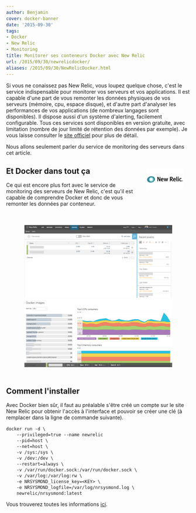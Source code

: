 ```yaml
---
author: Benjamin
cover: docker-banner
date: '2015-09-30'
tags:
- Docker
- New Relic
- Monitoring
title: Monitorer ses conteneurs Docker avec New Relic
url: /2015/09/30/newrelicdocker/
aliases: /2015/09/30/NewRelicDocker.html
---
```



Si vous ne conaissez pas New Relic, vous loupez quelque chose, c'est le service indispensable pour monitorer vos serveurs et vos applications. Il est capable d'une part de vous remonter les données physiques de vos serveurs (mémoire, cpu, espace disque), et d'autre part d'analyser les performances de vos applications (de nombreux langages sont disponibles). Il dispose aussi d'un système d'alerting, facilement configurable. Tous ces services sont disponibles en version gratuite, avec limitation (nombre de jour limité de rétention des données par exemple). Je vous laisse consulter le [site officiel](http://www.newrelic.com) pour plus de détail.

Nous allons seulement parler du service de monitoring des serveurs dans cet article.

<div style="float:right;margin:20px">
    <a href="/images/posts/2015-09-30-NewRelicDocker/new-relic.png" data-lightbox="group-1" title="New Relic Logo" class="inlineBoxes">
        <img class="medium" src="/images/posts/2015-09-30-NewRelicDocker/new-relic.png" alt="New Relic Logo"/>
    </a>
</div>

<div class="clearfix"></div>



## Et Docker dans tout ça

Ce qui est encore plus fort avec le service de monitoring des serveurs de New Relic, c'est qu'il est capable de comprendre Docker et donc de vous remonter les données par conteneur.

<div style="text-align:center;margin:50px">
    <a href="/images/posts/2015-09-30-NewRelicDocker/screen-newrelic-1.png" data-lightbox="group-3" title="Screen 1 New Relic" class="inlineBoxes">
        <img class="medium" src="/images/posts/2015-09-30-NewRelicDocker/screen-newrelic-1.png" alt="Screen 1 New Relic"/>
    </a>
    <a href="/images/posts/2015-09-30-NewRelicDocker/screen-newrelic-2.png" data-lightbox="group-3" title="Screen 2 New Relic" class="inlineBoxes">
        <img class="medium" src="/images/posts/2015-09-30-NewRelicDocker/screen-newrelic-2.png" alt="Screen 2 New Relic"/>
    </a>
</div>

<div class="clearfix"></div>

## Comment l'installer

Avec Docker bien sûr, il faut au préalable s'être créé un compte sur le site New Relic pour obtenir l'accès à l'interface et pouvoir se créer une clé (à remplacer dans la ligne de commande suivante).

	docker run -d \
		--privileged=true --name newrelic
		--pid=host \
		--net=host \
		-v /sys:/sys \
		-v /dev:/dev \
		--restart=always \
		-v /var/run/docker.sock:/var/run/docker.sock \
		-v /var/log:/var/log:rw \
		-e NRSYSMOND_license_key=<KEY> \
		-e NRSYSMOND_logfile=/var/log/nrsysmond.log \
		newrelic/nrsysmond:latest

Vous trouverez toutes les informations [ici](https://hub.docker.com/r/newrelic/nrsysmond/).
